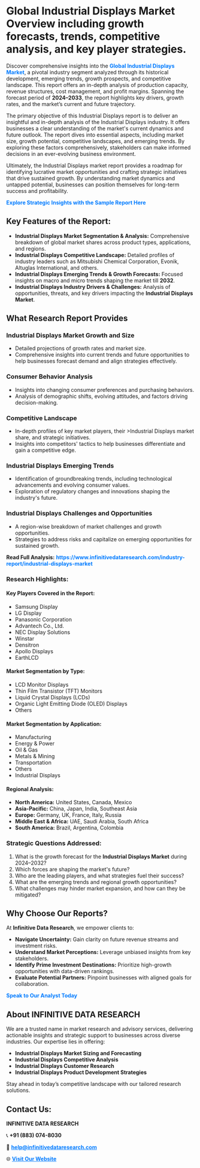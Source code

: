 <h1>Global Industrial Displays Market Overview including growth forecasts, trends, competitive analysis, and key player strategies.</h1>
<p>
Discover comprehensive insights into the 
<a href="https://www.infinitivedataresearch.com/industry-report/industrial-displays-market" rel="dofollow" style="color: #007BFF; text-decoration: none;"><strong>Global Industrial Displays Market</strong></a>, a pivotal industry segment analyzed through its historical development, emerging trends, growth prospects, and competitive landscape. This report offers an in-depth analysis of production capacity, revenue structures, cost management, and profit margins. Spanning the forecast period of <strong>2024–2033</strong>, the report highlights key drivers, growth rates, and the market’s current and future trajectory.
</p>
<p>
The primary objective of this Industrial Displays report is to deliver an insightful and in-depth analysis of the Industrial Displays industry. It offers businesses a clear understanding of the market's current dynamics and future outlook. The report dives into essential aspects, including market size, growth potential, competitive landscapes, and emerging trends. By exploring these factors comprehensively, stakeholders can make informed decisions in an ever-evolving business environment.
</p>
<p>
Ultimately, the Industrial Displays market report provides a roadmap for identifying lucrative market opportunities and crafting strategic initiatives that drive sustained growth. By understanding market dynamics and untapped potential, businesses can position themselves for long-term success and profitability.
</p>
<p>
<a href="https://www.infinitivedataresearch.com/request-sample/reportId=110549" style="color: #007BFF; text-decoration: none;"><strong>Explore Strategic Insights with the Sample Report Here</strong></a>
</p>

<h2>Key Features of the Report:</h2>
<ul>
<li><strong>Industrial Displays Market Segmentation & Analysis:</strong> Comprehensive breakdown of global market shares across product types, applications, and regions.</li>
<li><strong>Industrial Displays Competitive Landscape:</strong> Detailed profiles of industry leaders such as Mitsubishi Chemical Corporation, Evonik, Altuglas International, and others.</li>
<li><strong>Industrial Displays Emerging Trends & Growth Forecasts:</strong> Focused insights on macro and micro trends shaping the market till <strong>2032</strong>.</li>
<li><strong>Industrial Displays Industry Drivers & Challenges:</strong> Analysis of opportunities, threats, and key drivers impacting the <strong>Industrial Displays Market</strong>.</li>
</ul>

<h2>What Research Report Provides</h2>
<h3>Industrial Displays Market Growth and Size</h3>
<ul>
<li>Detailed projections of growth rates and market size.</li>
<li>Comprehensive insights into current trends and future opportunities to help businesses forecast demand and align strategies effectively.</li>
</ul>

<h3>Consumer Behavior Analysis</h3>
<ul>
<li>Insights into changing consumer preferences and purchasing behaviors.</li>
<li>Analysis of demographic shifts, evolving attitudes, and factors driving decision-making.</li>
</ul>

<h3>Competitive Landscape</h3>
<ul>
<li>In-depth profiles of key market players, their >Industrial Displays market share, and strategic initiatives.</li>
<li>Insights into competitors' tactics to help businesses differentiate and gain a competitive edge.</li>
</ul>

<h3>Industrial Displays Emerging Trends</h3>
<ul>
<li>Identification of groundbreaking trends, including technological advancements and evolving consumer values.</li>
<li>Exploration of regulatory changes and innovations shaping the industry's future.</li>
</ul>

<h3>Industrial Displays Challenges and Opportunities</h3>
<ul>
<li>A region-wise breakdown of market challenges and growth opportunities.</li>
<li>Strategies to address risks and capitalize on emerging opportunities for sustained growth.</li>
</ul>
<p><strong>Read Full Analysis:</strong> <a href="https://www.infinitivedataresearch.com/industry-report/industrial-displays-market" rel="dofollow" style="color: #007BFF; text-decoration: none;"><strong>https://www.infinitivedataresearch.com/industry-report/industrial-displays-market</strong></a></p>
<h3>Research Highlights:</h3>
<h4>Key Players Covered in the Report:</h4>
<ul><li>Samsung Display</li><li>LG Display</li><li>Panasonic Corporation</li><li>Advantech Co., Ltd.</li><li>NEC Display Solutions</li><li>Winstar</li><li>Densitron</li><li>Apollo Displays</li><li>EarthLCD</li></ul>
<h4>Market Segmentation by Type:</h4>
<ul><li>LCD Monitor Displays</li><li>Thin Film Transistor (TFT) Monitors</li><li>Liquid Crystal Displays (LCDs)</li><li>Organic Light Emitting Diode (OLED) Displays</li><li>Others</li></ul>
<h4>Market Segmentation by Application:</h4>
<ul><li>Manufacturing</li><li>Energy &amp; Power</li><li>Oil &amp; Gas</li><li>Metals &amp; Mining</li><li>Transportation</li><li>Others</li><li>Industrial Displays</li></ul>

<h4>Regional Analysis:</h4>
<ul>
<li><strong>North America:</strong> United States, Canada, Mexico</li>
<li><strong>Asia-Pacific:</strong> China, Japan, India, Southeast Asia</li>
<li><strong>Europe:</strong> Germany, UK, France, Italy, Russia</li>
<li><strong>Middle East & Africa:</strong> UAE, Saudi Arabia, South Africa</li>
<li><strong>South America:</strong> Brazil, Argentina, Colombia</li>
</ul>

<h3>Strategic Questions Addressed:</h3>
<ol>
<li>What is the growth forecast for the <strong>Industrial Displays Market</strong> during 2024–2032?</li>
<li>Which forces are shaping the market's future?</li>
<li>Who are the leading players, and what strategies fuel their success?</li>
<li>What are the emerging trends and regional growth opportunities?</li>
<li>What challenges may hinder market expansion, and how can they be mitigated?</li>
</ol>

<h2>Why Choose Our Reports?</h2>
<p>At <strong>Infinitive Data Research</strong>, we empower clients to:</p>
<ul>
<li><strong>Navigate Uncertainty:</strong> Gain clarity on future revenue streams and investment risks.</li>
<li><strong>Understand Market Perceptions:</strong> Leverage unbiased insights from key stakeholders.</li>
<li><strong>Identify Prime Investment Destinations:</strong> Prioritize high-growth opportunities with data-driven rankings.</li>
<li><strong>Evaluate Potential Partners:</strong> Pinpoint businesses with aligned goals for collaboration.</li>
</ul>
<p><a href="https://www.infinitivedataresearch.com/industry-report/industrial-displays-market" rel="dofollow" style="color: #007BFF; text-decoration: none;"><strong>Speak to Our Analyst Today</strong></a></p>

<h2>About INFINITIVE DATA RESEARCH</h2>
<p>We are a trusted name in market research and advisory services, delivering actionable insights and strategic support to businesses across diverse industries. Our expertise lies in offering:</p>
<ul>
<li><strong>Industrial Displays Market Sizing and Forecasting</strong></li>
<li><strong>Industrial Displays Competitive Analysis</strong></li>
<li><strong>Industrial Displays Customer Research</strong></li>
<li><strong>Industrial Displays Product Development Strategies</strong></li>
</ul>
<p>Stay ahead in today’s competitive landscape with our tailored research solutions.</p>

<h2>Contact Us:</h2>
<p><strong>INFINITIVE DATA RESEARCH</strong></p>
<p>📞 <strong>+91 (883) 074-8030</strong></p>
<p>📧 <strong><a href="mailto:help@infinitivedataresearch.com" style="color: #007BFF;">help@infinitivedataresearch.com</a></strong></p>
<p>🌐 <strong><a href="https://www.infinitivedataresearch.com" rel="dofollow" style="color: #007BFF;">Visit Our Website</a></strong></p>